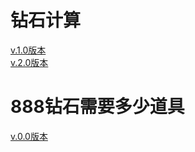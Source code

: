 <html lang="zh-CN">
    <head>
      <meta charset="UTF-8">
    </head>
    <body>
        <h1>钻石计算</h1>
        <a href="https://gmp777.github.io/jsq1.html" target="_blank">v.1.0版本</a><br/>
        <a href="https://gmp777.github.io/jsq2.html" target="_blank">v.2.0版本</a>
        <h1>888钻石需要多少道具</h1>
        <a href="https://gmp777.github.io/888.html" target="_blank">v.0.0版本</a>
    </body>
</html>
